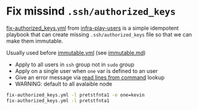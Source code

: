 # Fix missind `.ssh/authorized_keys`

[fix-authorized_keys.yml][] from [infra-play-users][] is a simple
idempotent playbook that can create missing `.ssh/authorized_keys`
file so that we can make them immutable.

Usually used before [immutable.yml][] (see [immutable.md][])

- Apply to all users in `ssh` group not in `sudo` group
- Apply on a single user when `one` var is defined to an user
- Give an error message via [read lines from command][] lookup
- WARNING: default to all avalaible node

```bash
fix-authorized_keys.yml -l pretstfnta1 -e one=kevin
fix-authorized_keys.yml -l pretstfnta1
```

[immutable.md]:
    https://github.com/thydel/infra-play-users/blob/master/immutable.md
    "github.com file"

[fix-authorized_keys.md]:
    https://github.com/thydel/infra-play-users/blob/master/fix-authorized_keys.md
    "github.com file"

[immutable.yml]:
    https://github.com/thydel/infra-play-users/blob/master/immutable.yml
    "github.com file"

[fix-authorized_keys.yml]:
    https://github.com/thydel/infra-play-users/blob/master/fix-authorized_keys.yml
    "github.com file"

[read lines from command]:
	https://docs.ansible.com/ansible/latest/collections/ansible/builtin/lines_lookup.html
    "docs.ansible.com"

[infra-play-users]:
	https://github.com/thydel/infra-play-users
    "github.com repo"

[Local Variables:]::
[indent-tabs-mode: nil]::
[End:]::
